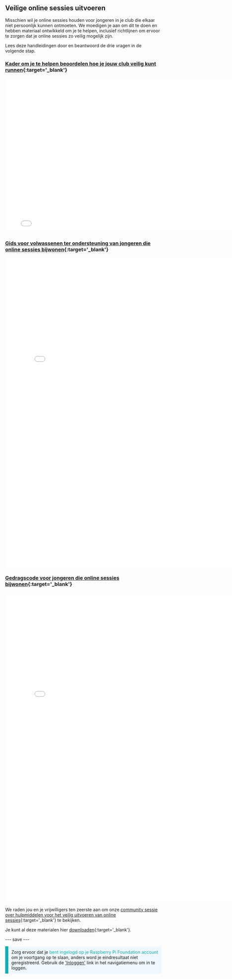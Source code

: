 ## Veilige online sessies uitvoeren

Misschien wil je online sessies houden voor jongeren in je club die elkaar niet persoonlijk kunnen ontmoeten. We moedigen je aan om dit te doen en hebben materiaal ontwikkeld om je te helpen, inclusief richtlijnen om ervoor te zorgen dat je online sessies zo veilig mogelijk zijn.

Lees deze handleidingen door en beantwoord de drie vragen in de volgende stap.

### [Kader om je te helpen beoordelen hoe je jouw club veilig kunt runnen](images/Code_Club_and_CoderDojo_CV_Framework.pdf){:target='_blank'}

<embed src="images/Code_Club_and_CoderDojo_CV_Framework.pdf" width="790" height="500" 
 type="application/pdf">
  </p>

<h3 spaces-before="0">
  <a href="images/Code_Club_and_CoderDojo_Parent_Guide_Supporting_Online_Coding_Session.pdf">Gids voor volwassenen ter ondersteuning van jongeren die online sessies bijwonen</a>{:target='_blank'}
</h3>

<p spaces-before="0">

<embed src="images/Code_Club_and_CoderDojo_Parent_Guide_Supporting_Online_Coding_Session.pdf" width="790" height="1000" 
 type="application/pdf">
    </p>

<h3 spaces-before="0">
  <a href="images/CoderDojo_Code_Club_Online_Code_of_Behaviour_A4_DIGITAL.pdf">Gedragscode voor jongeren die online sessies bijwonen</a>{:target='_blank'}
</h3>

<p spaces-before="0">

<embed src="images/CoderDojo_Code_Club_Online_Code_of_Behaviour_A4_DIGITAL.pdf" width="790" height="1000" 
 type="application/pdf">
    </p> 

We raden jou en je vrijwilligers ten zeerste aan om onze <a href="https://www.gotostage.com/channel/d20e514831f340b3913659639068c724/recording/92bd90b755964f49b87bfd99f9624435/watch?source=CHANNEL">community sessie over hulpmiddelen voor het veilig uitvoeren van online sessies</a>{:target='_blank'} te bekijken.

Je kunt al deze materialen hier <a href="https://rpf.io/p/nl-NL/safeguarding-module-go">downloaden</a>{:target='_blank'}.

--- save ---

<p style="border-left: solid; border-width:10px; border-color: #0faeb0; background-color: aliceblue; padding: 10px;">
Zorg ervoor dat je <span style="color: #0faeb0">bent ingelogd op je Raspberry Pi Foundation account</span> om je voortgang op te slaan, anders word je eindresultaat niet geregistreerd. Gebruik de <a href="https://my.raspberrypi.org/login">'Inloggen'</a> link in het navigatiemenu om in te loggen.
</p>
